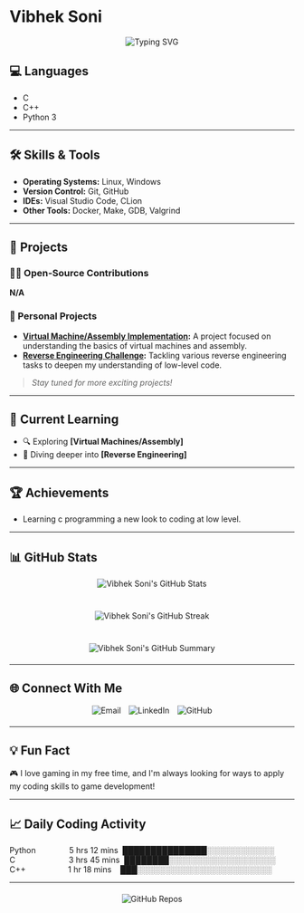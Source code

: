 
# Vibhek Soni

<div align="center" style="margin-bottom: 20px;">
  <img src="https://readme-typing-svg.demolab.com?font=Fira+Code&size=24&pause=1000&color=00C7C7&center=true&vCenter=true&width=435&lines=System+Programmer;Low-Level+Coding+Enthusiast;Reverse+Engineering+Learner;Always+Learning+and+Innovating" alt="Typing SVG" />
</div>

## **💻 Languages**

- C
- C++
- Python 3

---

## **🛠️ Skills & Tools**

- **Operating Systems:** Linux, Windows
- **Version Control:** Git, GitHub
- **IDEs:** Visual Studio Code, CLion
- **Other Tools:** Docker, Make, GDB, Valgrind

---

## **🚀 Projects**

### **🧑‍💻 Open-Source Contributions**

**N/A**

### **🔨 Personal Projects**
- **[Virtual Machine/Assembly Implementation](#):** A project focused on understanding the basics of virtual machines and assembly.
- **[Reverse Engineering Challenge](#):** Tackling various reverse engineering tasks to deepen my understanding of low-level code.

> *Stay tuned for more exciting projects!*

---

## **🌱 Current Learning**

- 🔍 Exploring **[Virtual Machines/Assembly]**
- 🔧 Diving deeper into **[Reverse Engineering]**

---

## **🏆 Achievements**

- Learning c programming a new look to coding at low level.

---

## **📊 GitHub Stats**

<div align="center" style="margin-bottom: 20px;">
  <img src="https://github-readme-stats.vercel.app/api?username=vibheksoni&show_icons=true&theme=dark" alt="Vibhek Soni's GitHub Stats" style="margin-bottom: 20px;" />
</div>

<div align="center" style="margin-bottom: 20px;">
  <img src="https://github-readme-streak-stats.herokuapp.com/?user=vibheksoni&theme=dark" alt="Vibhek Soni's GitHub Streak" style="margin-bottom: 20px;" />
</div>

<div align="center" style="margin-bottom: 20px;">
  <img src="https://github-profile-summary-cards.vercel.app/api/cards/profile-details?username=vibheksoni&theme=dark" alt="Vibhek Soni's GitHub Summary" />
</div>

---

## **🌐 Connect With Me**

<div align="center" style="margin-bottom: 20px;">
  <a href="mailto:vibheksoni@engineer.com" style="text-decoration: none;">
    <img src="https://img.shields.io/badge/Email-D14836?style=for-the-badge&logo=gmail&logoColor=white" alt="Email" style="margin-right: 10px;">
  </a>
  <a href="https://www.linkedin.com/in/vibhek-soni-b77737224/" style="text-decoration: none;">
    <img src="https://img.shields.io/badge/LinkedIn-0077B5?style=for-the-badge&logo=linkedin&logoColor=white" alt="LinkedIn" style="margin-right: 10px;">
  </a>
  <a href="https://github.com/vibheksoni" style="text-decoration: none;">
    <img src="https://img.shields.io/badge/GitHub-100000?style=for-the-badge&logo=github&logoColor=white" alt="GitHub">
  </a>
</div>

---

## **💡 Fun Fact**

🎮 I love gaming in my free time, and I'm always looking for ways to apply my coding skills to game development!

---

## **📈 Daily Coding Activity**

<!--START_SECTION:waka-->
Python&nbsp;&nbsp;&nbsp;&nbsp;&nbsp;&nbsp;&nbsp;&nbsp;&nbsp;&nbsp;&nbsp;&nbsp;&nbsp;&nbsp;&nbsp;5&nbsp;hrs&nbsp;12&nbsp;mins&nbsp;&nbsp;███████████████░░░░░░░░░░░░&nbsp;<br>
C&nbsp;&nbsp;&nbsp;&nbsp;&nbsp;&nbsp;&nbsp;&nbsp;&nbsp;&nbsp;&nbsp;&nbsp;&nbsp;&nbsp;&nbsp;&nbsp;&nbsp;&nbsp;&nbsp;&nbsp;&nbsp;&nbsp;&nbsp;&nbsp;3&nbsp;hrs&nbsp;45&nbsp;mins&nbsp;&nbsp;████████░░░░░░░░░░░░░░░░░░░&nbsp;<br>
C++&nbsp;&nbsp;&nbsp;&nbsp;&nbsp;&nbsp;&nbsp;&nbsp;&nbsp;&nbsp;&nbsp;&nbsp;&nbsp;&nbsp;&nbsp;&nbsp;&nbsp;&nbsp;&nbsp;1&nbsp;hr&nbsp;18&nbsp;mins&nbsp;&nbsp;&nbsp;&nbsp;███░░░░░░░░░░░░░░░░░░░░░░░░&nbsp;<br>

<!--END_SECTION:waka-->

---

<div align="center" style="margin-top: 20px;">
  <a href="https://github.com/vibheksoni?tab=repositories" style="text-decoration: none;">
    <img src="https://img.shields.io/badge/-Check%20Out%20My%20Repositories-blue?style=for-the-badge" alt="GitHub Repos">
  </a>
</div>
